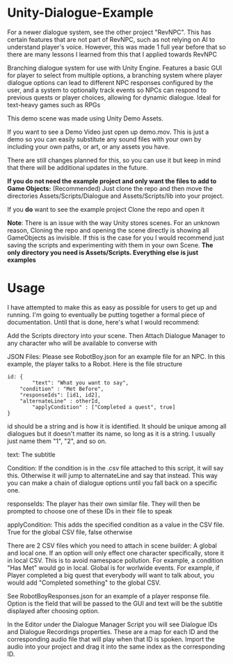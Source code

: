 # Unity-Dialogue-Example

For a newer dialogue system, see the other project "RevNPC". This has certain features that are not part of RevNPC, such as not relying on AI to understand player's voice. However, this was made 1 full year before that so there are many lessons I learned from this that I applied towards RevNPC

Branching dialogue system for use with Unity Engine. Features a basic GUI for player to select from multiple options, a branching system where player dialogue options can lead to different NPC responses configured by the user, and a system to optionally track events so NPCs can respond to previous quests or player choices, allowing for dynamic dialogue. Ideal for text-heavy games such as RPGs

This demo scene was made using Unity Demo Assets.

If you want to see a Demo Video just open up demo.mov. This is just a demo so you can easily substitute any sound files with your own by including your own paths, or art, or any assets you have.

There are still changes planned for this, so you can use it but keep in mind that there will be additional updates in the future.

**If you do not need the example project and only want the files to add to Game Objects:** (Recommended)
  Just clone the repo and then move the directories Assets/Scripts/Dialogue and Assets/Scripts/lib into your project.

If you **do** want to see the example project
  Clone the repo and open it
  
  **Note**: There is an issue with the way Unity stores scenes. For an unknown reason, Cloning the repo and opening the scene directly is showing all GameObjects as invisible. If this is the  case for you I would recommend just saving the scripts and experimenting with them in your own Scene. **The only directory you need is Assets/Scripts. Everything else is just examples**
  
  # Usage #
  
  I have attempted to make this as easy as possible for users to get up and running. I'm going to eventually be putting together a formal piece of documentation. Until that is done, here's what I would recommend:
  
Add the Scripts directory into your scene. Then Attach Dialogue Manager to any character who will be available to converse with

JSON Files:
Please see RobotBoy.json for an example file for an NPC. In this example, the player talks to a Robot. Here is the file structure

	id: {
	        "text": "What you want to say",
		"condition" : "Met Before",
		"responseIds": [id1, id2],
		"alternateLine" : otherId,
	        "applyCondition" : ["Completed a quest", true]
	}

id should be a string and is how it is identified. It should be unique among all dialogues but it doesn't matter its name, so long as it is a string. I usually just name them "<characterName>1", "<characterName>2", and so on.

text: The subtitle

Condition: If the condition is in the .csv file attached to this script, it will say this. Otherwise it will jump to 
alternateLine and say that instead. This way you can make a chain of dialogue options until you fall back on a specific one.

responseIds: The player has their own similar file. They will then be prompted to choose one of these IDs in their file to speak

applyCondition: This adds the specified condition as a value in the CSV file. True for the global CSV file, false otherwise

There are 2 CSV files which you need to attach in scene builder: A global and local one. If an option will only effect one character specifically, store it in local CSV. This is to avoid namespace pollution. For example, a condition "Has Met" would go in local. Global is for worlwide events. For example, if Player completed a big quest that everybody will want to talk about, you would add "Completed something" to the global CSV.

See RobotBoyResponses.json for an example of a player response file. Option is the field that will be passed to the GUI and text will be the subtitle displayed after choosing option.

In the Editor under the Dialogue Manager Script you will see Dialogue IDs and Dialogue Recordings properties. These are a map for each ID and the corresponding audio file that will play when that ID is spoken. Import the audio into your project and drag it into the same index as the corresponding ID.
